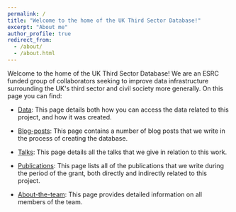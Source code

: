 ```yaml
---
permalink: /
title: "Welcome to the home of the UK Third Sector Database!"
excerpt: "About me"
author_profile: true
redirect_from: 
  - /about/
  - /about.html
---
```


Welcome to the home of the UK Third Sector Database! We are an ESRC funded group of collaborators seeking to improve data infrastructure surrounding the UK's third sector and civil society more generally. On this page you can find:

* [Data](https://uk-third-sector-database.github.io/data): This page details both how you can access the data related to this project, and how it was created.

* [Blog-posts](https://uk-third-sector-database.github.io/year-archive): This page contains a number of blog posts that we write in the process of creating the database.

* [Talks](https://uk-third-sector-database.github.io/talks): This page details all the talks that we give in relation to this work.

* [Publications](https://uk-third-sector-database.github.io/publications): This page lists all of the publications that we write during the period of the grant, both directly and indirectly related to this project.
 
* [About-the-team](https://uk-third-sector-database.github.io//meet-the-team/): This page provides detailed information on all members of the team.